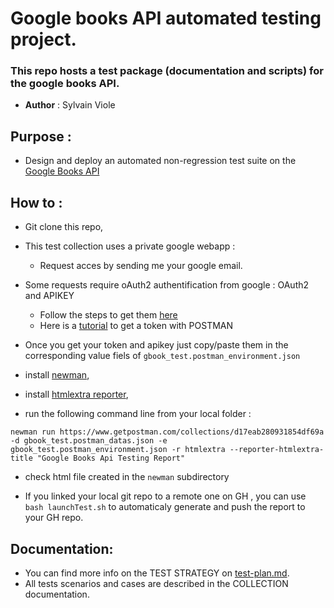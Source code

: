 # Google books API automated testing project.

### This repo hosts a test package (documentation and scripts) for the google books API.

- **Author** : Sylvain Viole
## Purpose :
- Design and deploy an automated non-regression test suite on the [Google Books API](https://developers.google.com/books/)

## How to : ##
- Git clone this repo,
- This test collection uses a private google webapp :
    - Request acces by sending me your google email.
- Some requests require oAuth2 authentification from google : OAuth2 and APIKEY
   - Follow the steps to get them [here](https://developers.google.com/books/docs/v1/using?hl=en)
   - Here is a [tutorial](https://medium.com/kinandcartacreated/google-authentication-with-postman-12943b63e76a) to get a token with POSTMAN
- Once you get your token and apikey just copy/paste them in the corresponding value fiels of ```gbook_test.postman_environment.json```

- install [newman](https://learning.postman.com/docs/running-collections/using-newman-cli/command-line-integration-with-newman/),
- install [htmlextra reporter](https://github.com/DannyDainton/newman-reporter-htmlextra),
- run the following command line from your local folder :

```newman run https://www.getpostman.com/collections/d17eab280931854df69a -d gbook_test.postman_datas.json -e gbook_test.postman_environment.json -r htmlextra --reporter-htmlextra-title "Google Books Api Testing Report"```

- check html file created in the ```newman``` subdirectory

- If you linked your local git repo to a remote one on GH , you can use ```bash launchTest.sh``` to automaticaly generate and push the report to your GH repo.

## Documentation:
- You can find more info on the TEST STRATEGY on [test-plan.md](https://github.com/sylvain-viole/wcs_projet-1_google-books-api-tests/blob/main/test-plan.md).
- All tests scenarios and cases are described in the COLLECTION documentation.
